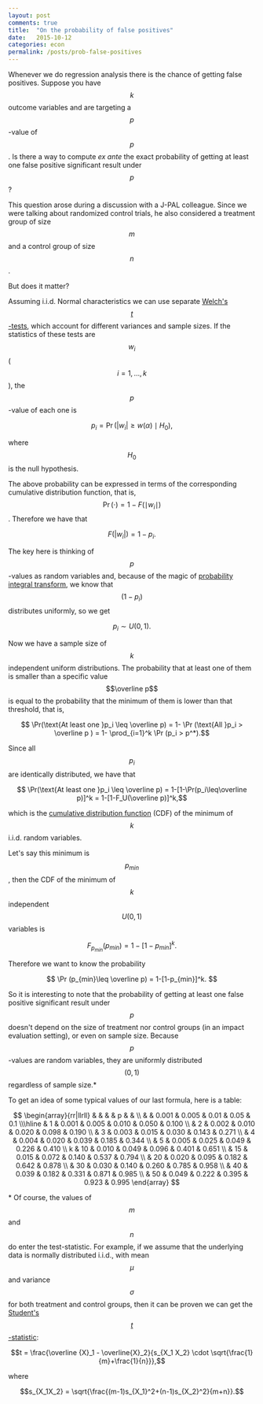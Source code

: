 ```yaml
---
layout: post
comments: true
title:  "On the probability of false positives"
date:   2015-10-12
categories: econ
permalink: /posts/prob-false-positives
---
```

Whenever we do regression analysis there is the chance of getting false positives. Suppose you have $$k$$ outcome variables and are targeting a $$p$$-value of $$p$$. Is there a way to compute *ex ante* the exact probability of getting at least one false positive significant result under $$p$$?

This question arose during a discussion with a J-PAL colleague. Since we were talking about randomized control trials, he also considered a treatment group of size $$m$$ and a control group of size $$n$$.

But does it matter?

Assuming i.i.d. Normal characteristics we can use separate [Welch's $$t$$-tests](https://en.wikipedia.org/wiki/Welch%27s_t_test), which account for different variances and sample sizes. If the statistics of these tests are $$w_i$$ ($$i=1,..., k$$), the $$p$$-value of each one is

$$ p_i = \Pr(|w_i|\geq w(\alpha)\mid H_0),$$

where $$H_0$$ is the null hypothesis<!--- of equal means of the control and treatment groups-->.

The above probability can be expressed in terms of the corresponding cumulative distribution function, that is, $$\Pr (\cdot)=1-F( \mid w_i \mid )$$ . Therefore we have that

$$F(|w_i|)=1-p_i .$$

The key here is thinking of $$p$$-values as random variables and, because of the magic of [probability integral transform](https://en.wikipedia.org/wiki/Probability_integral_transform), we know that $$(1-p_i)$$ distributes uniformly, so we get

$$ p_i\sim U(0,1).$$

Now we have a sample size of $$k$$ independent uniform distributions. The probability that at least one of them is smaller than a specific value $$\overline p$$ is equal to the probability that the minimum of them is lower than that threshold, that is,

$$ \Pr(\text{At least one }p_i \leq \overline p) = 1- \Pr (\text{All }p_i > \overline p ) = 1- \prod_{i=1}^k \Pr (p_i > p^*).$$

Since all $$p_i$$ are identically distributed, we have that

$$ \Pr(\text{At least one }p_i \leq \overline p) = 1-[1-\Pr(p_i\leq\overline p)]^k = 1-[1-F_U(\overline p)]^k,$$

which is the [cumulative distribution function](https://en.wikipedia.org/wiki/Cumulative_distribution_function) (CDF) of the minimum of $$k$$ i.i.d. random variables.

Let's say this minimum is $$p_{min}$$, then the CDF of the minimum of $$k$$ independent $$U(0,1)$$ variables is

$$ F_{p_{min}}(p_{min}) = 1- [1-p_{min}]^k.$$

Therefore we want to know the probability

$$ \Pr (p_{min}\leq \overline p) = 1-[1-p_{min}]^k. $$

So it is interesting to note that the probability of getting at least one false positive significant result under $$p$$ doesn't depend on the size of treatment nor control groups (in an impact evaluation setting), or even on sample size. Because $$p$$-values are random variables, they are uniformly distributed $$(0,1)$$ regardless of sample size.\*

To get an idea of some typical values of our last formula, here is a table:

$$
\begin{array}{rr|llrll}
  &    &       &       & p     &       &       \\
  &    & 0.001 & 0.005 & 0.01  & 0.05  & 0.1   \\\hline
  & 1  & 0.001 & 0.005 & 0.010 & 0.050 & 0.100   \\
  & 2  & 0.002 & 0.010 & 0.020 & 0.098 & 0.190 \\
  & 3  & 0.003 & 0.015 & 0.030 & 0.143 & 0.271 \\
  & 4  & 0.004 & 0.020 & 0.039 & 0.185 & 0.344 \\
  & 5  & 0.005 & 0.025 & 0.049 & 0.226 & 0.410 \\
k & 10 & 0.010 & 0.049 & 0.096 & 0.401 & 0.651 \\
  & 15 & 0.015 & 0.072 & 0.140 & 0.537 & 0.794 \\
  & 20 & 0.020 & 0.095 & 0.182 & 0.642 & 0.878 \\
  & 30 & 0.030 & 0.140 & 0.260 & 0.785 & 0.958 \\
  & 40 & 0.039 & 0.182 & 0.331 & 0.871 & 0.985 \\
  & 50 & 0.049 & 0.222 & 0.395 & 0.923 & 0.995
\end{array}
$$

<!--![Probs table](http://i60.tinypic.com/347b48h.png)-->

\* Of course, the values of $$m$$ and $$n$$ do enter the test-statistic. For example, if we assume that the underlying data is normally distributed i.i.d., with mean $$\mu$$ and variance $$\sigma$$ for both treatment and control groups, then it can be proven we can get the [Student's $$t$$-statistic](https://en.wikipedia.org/wiki/Student%27s_t-test):

$$t = \frac{\overline {X}_1 - \overline{X}_2}{s_{X_1 X_2} \cdot \sqrt{\frac{1}{m}+\frac{1}{n}}},$$

where

$$s_{X_1X_2} = \sqrt{\frac{(m-1)s_{X_1}^2+(n-1)s_{X_2}^2}{m+n}}.$$
